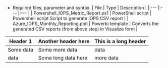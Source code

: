 * Required files, parameter and syntax.
| File | Type | Description | 
|:--- |:--- |:--- |
| Powershell_IOPS_Metric_Report.ps1 | PowerShell script | Powershell script Script to generate IOPS CSV report |
| Azure_IOPS_Monthly_Reporting.pbit | Powerbi template | Converts the generated CSV reports (from above step) in Visualize form |

| Header 1  | Another header here | This is a long header |
| --------  | ------------------- | --------------------- |
| Some data | Some more data      | data                  | 
| data      | Some long data here | more data             |
